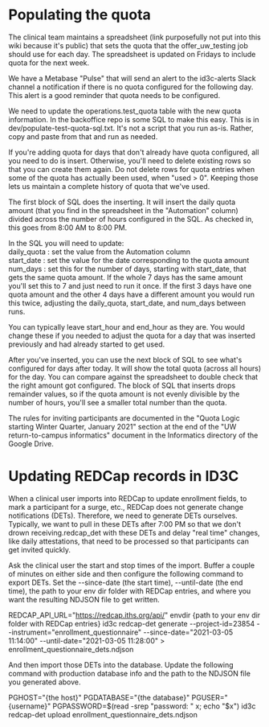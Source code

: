 # Populating the quota
The clinical team maintains a spreadsheet (link purposefully not put into this wiki because it's public) that sets the quota that the 
offer_uw_testing job should use for each day. The spreadsheet is updated on Fridays to include quota for the next week.

We have a Metabase "Pulse" that will send an alert to the id3c-alerts Slack channel a notification if there is no quota configured for the following day. This alert is a good reminder that quota needs to be configured.

We need to update the operations.test_quota table with the new quota information. In the backoffice repo is some SQL to make this easy. This is in dev/populate-test-quota-sql.txt. It's not a script that you run as-is. Rather, copy and paste from that and run as needed.

If you're adding quota for days that don't already have quota configured, all you need to do is insert. Otherwise, you'll need to delete existing rows so that you can create them again. Do not delete rows for quota entries when some of the quota has actually been used, when "used > 0". Keeping those lets us maintain a complete history of quota that we've used.

The first block of SQL does the inserting. It will insert the daily quota amount (that you find in the spreadsheet in the "Automation" column) divided across the number of hours configured in the SQL. As checked in, this goes from 8:00 AM to 8:00 PM.

In the SQL you will need to update:  
daily_quota  : set the value from the Automation column  
start_date : set the value for the date corresponding to the quota amount  
num_days : set this for the number of days, starting with start_date, that gets the same quota amount. If the whole 7 days has the same amount you'll set this to 7 and just need to run it once. If the first 3 days have one quota amount and the other 4 days have a different amount you would run this twice, adjusting the daily_quota, start_date, and num_days between runs.

You can typically leave start_hour and end_hour as they are. You would change these if you needed to adjust the quota for a day that was inserted previously and had already started to get used.

After you've inserted, you can use the next block of SQL to see what's configured for days after today. It will show the total quota (across all hours) for the day. You can compare against the spreadsheet to double check that the right amount got configured. The block of SQL that inserts drops remainder values, so if the quota amount is not evenly divisible by the number of hours, you'll see a smaller total number than the quota.

The rules for inviting participants are documented in the "Quota Logic starting Winter Quarter, January 2021" section at the end of the "UW return-to-campus informatics" document in the Informatics directory of the Google Drive.

# Updating REDCap records in ID3C

When a clinical user imports into REDCap to update enrollment fields, to mark a participant for a surge, etc., REDCap does not generate change notifications (DETs). Therefore, we need to generate DETs ourselves. Typically, we want to pull in these DETs after 7:00 PM so that we don't drown receiving.redcap_det with these DETs and delay "real time" changes, like daily attestations, that need to be processed so that participants can get invited quickly.

Ask the clinical user the start and stop times of the import. Buffer a couple of minutes on either side and then configure the following command to export DETs. Set the --since-date (the start time), --until-date (the end time), the path to your env dir folder with REDCap entries, and where you want the resulting NDJSON file to get written.

REDCAP_API_URL="https://redcap.iths.org/api/" envdir {path to your env dir folder with REDCap entries} id3c redcap-det generate --project-id=23854 --instrument="enrollment_questionnaire" --since-date="2021-03-05 11:14:00" --until-date="2021-03-05 11:28:00" > enrollment_questionnaire_dets.ndjson

And then import those DETs into the database. Update the following command with production database info and the path to the NDJSON file you generated above. 

PGHOST="{the host}" PGDATABASE="{the database}" PGUSER="{username}" PGPASSWORD=$(read -srep "password: " x; echo "$x")  id3c redcap-det upload enrollment_questionnaire_dets.ndjson
  



